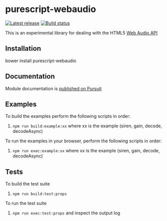 # purescript-webaudio

[![Latest release](http://img.shields.io/github/release/adkelley/purescript-webaudio.svg)](https://github.com/adkelley/purescript-webaudio/releases)
[![Build status](https://travis-ci.org/adkelley/purescript-webaudio.svg?branch=master)](https://travis-ci.org/adkelley/purescript-webaudio)

This is an experimental library for dealing with the HTML5 [Web Audio
API](https://webaudio.github.io/web-audio-api/)

## Installation
  bower install purescript-webaudio
  
## Documentation
Module documentation is [published on Pursuit](https://pursuit.purescript.org/packages/purscript-webaudio)
  
## Examples  

To build the examples perform the following scripts in order:
1. `npm run build:example:xx` where xx is the example (siren, gain, decode, decodeAsync)

To run the examples in your browser, perform the following scripts in order:
1. `npm run exec:example:xx` where xx is the example (siren, gain, decode, decodeAsync)

## Tests

To build the test suite
1. `npm run build:test:props`

To run the test suite
1. `npm run exec:test:props` and inspect the output log


